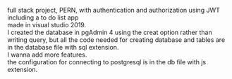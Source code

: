 full stack project, PERN, with authentication and authorization using JWT<br/>
including a to do list app<br/>
made in visual studio 2019.<br/>
I created the database in pgAdmin 4 using the creat option rather than writing query, but all the code needed for creating database and tables are in the database file with sql extension.<br/>
I wanna add more features.<br/>
the configuration for connecting to postgresql is in the db file with js extension.<br/>
